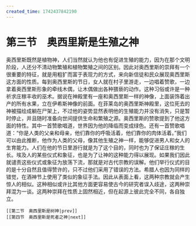 ```yaml
---
created_time: 1742437842190
---
```

# 第三节　奥西里斯是生殖之神

奥西里斯既然是植物神，人们当然就认为他也有促进生殖的能力，因为在那个文明阶段，人还分不清动物繁殖和植物繁殖之间的区别。因此对奥西里斯的崇拜有一个很重要的特征，就是用粗犷而富于表现力的方式，来向新信徒和民众展现奥西里斯这方面的性质。每到奥西里斯的节日，女人就在村子里游走，一边唱着赞歌，一边拿着奥西里斯形象的牵线木偶，让木偶做出各种猥亵的动作。这种习俗或许是一种祈求庄稼丰收的巫术。据说在神殿里有一座和奥西里斯一样的神像，上面装饰着出产的所有水果，立在伊希斯神像的前面。在菲莱岛的奥西里斯神殿里，这位死去的神被描绘成躺在尸架上，不过他的姿势显然表明他的生殖能力并没有消失，只是暂时停止，并且随时准备向世间提供生命和繁殖之源。奥西里斯的赞歌提到了他这方面的特性。其中一首赞歌唱道，世界因为他的降临而变成绿色。还有一首赞歌唱道：“你是人类的父亲和母亲，他们靠你的呼吸活着，他们靠你的肉体活着。”我们可以由此推断，他作为人类的父母，像其他生殖之神一样，能够促进男人和女人的生育能力。人们在他的节日里游行就是为了这个目的，同时也为了保证庄稼的生长。埃及人的某些仪式和象征，也是为了让神的这种能力得以展现。如果我们因此就谴责这些仪式或象征为放荡下流，那就是对古代宗教的误解。他们举行仪式的目的是十分自然且值得赞许的，只不过他们采用了错误的方法。希腊人也因为同样的错觉，在酒神节上使用了类似的象征手法。因此从表面上看，这两种宗教就会产生惊人的相似。这种相似或许比其他方面更容易使古今的研究者误入歧途，这两种崇拜混为一谈。这两种崇拜在性质上固然相近，但在起源上彼此完全不同，各自独立。

```booknav
[[第二节　奥西里斯是树神|prev]]
[[第四节　奥西里斯是死者之神|next]]
```